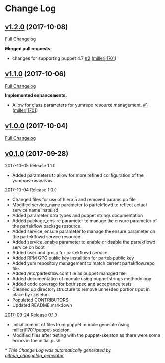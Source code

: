 # Change Log

## [v1.2.0](https://github.com/millerjl1701/millerjl1701-partekflow/tree/v1.2.0) (2017-10-08)
[Full Changelog](https://github.com/millerjl1701/millerjl1701-partekflow/compare/v1.1.0...v1.2.0)

**Merged pull requests:**

- changes for supporting puppet 4.7 [\#2](https://github.com/millerjl1701/millerjl1701-partekflow/pull/2) ([millerjl1701](https://github.com/millerjl1701))

## [v1.1.0](https://github.com/millerjl1701/millerjl1701-partekflow/tree/v1.1.0) (2017-10-06)
[Full Changelog](https://github.com/millerjl1701/millerjl1701-partekflow/compare/v1.0.0...v1.1.0)

**Implemented enhancements:**

- Allow for class parameters for yumrepo resource management. [\#1](https://github.com/millerjl1701/millerjl1701-partekflow/pull/1) ([millerjl1701](https://github.com/millerjl1701))

## [v1.0.0](https://github.com/millerjl1701/millerjl1701-partekflow/tree/v1.0.0) (2017-10-04)
[Full Changelog](https://github.com/millerjl1701/millerjl1701-partekflow/compare/v0.1.0...v1.0.0)

## [v0.1.0](https://github.com/millerjl1701/millerjl1701-partekflow/tree/v0.1.0) (2017-09-28)
2017-10-05 Release 1.1.0
- Added parameters to allow for more refined configuration of the yumrepo resources

2017-10-04 Release 1.0.0
- Changed files for use of hiera 5 and removed params.pp file
- Modified service_name parameter to partekflowd to reflect actual service name installed
- Added parameter data types and puppet strings documentation
- Added package_ensure parameter to manage the ensure parameter of the partekflow package resource.
- Added service_ensure parameter to manage the ensure parameter on the partekflowd service resource.
- Added service_enable parameter to enable or disable the partekflowd service on boot
- Added user and group for partekflowd service.
- Added RPM GPG public key installtion for partek-public.key
- Added yum repository management to match current partekflow.repo file.
- Added /etc/partekflow.conf file as puppet managed file.
- Added documentation of module using puppet strings methodology
- Added code coverage for both spec and acceptance tests
- Cleaned up directory structure to remove unneeded portions put in place by skeleton.
- Populated CONTRIBUTORS
- Updated README.markdown

2017-09-24 Release 0.1.0
- Initial commit of files from puppet module generate using millerjl1701/puppet-skeleton.
- Modified files after testing with the puppet-skeleton as there were some errors in the initial push.


\* *This Change Log was automatically generated by [github_changelog_generator](https://github.com/skywinder/Github-Changelog-Generator)*